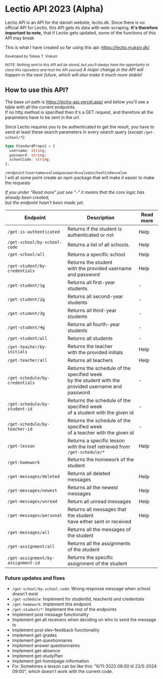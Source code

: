 # Lectio API 2023 (Alpha)

Lectio API is an API for the danish website, lectio.dk. Since there is no official API for Lectio, this API gets its data with web-scraping. <b>It's therefore important to note,</b> that if Lectio gets updated, some of the functions of this API may break

This is what I have created so far using this api: https://lectio.muksiv.dk/

<small>Developed by Tobias T. Viskum</small>

<small><i>NOTE: Nothing sent to this API will be stored, but you'll always have the opportunity to clone this repository and host the API yourself</i></small>
<i>A major change in the API will happen in the near future, which will also make it much more stable!</i>

## How to use this API?

The base url path is https://lectio-api.vercel.app/ and below you'll see a table with all the current endpoints. <br> If no http method is specified then it's a GET request, and therefore all the parameters have to be sent in the url.

Since Lectio requires you to be authenticated to get the result, you have to send at least these search parameters in every search query (<i>except `/get-school/*`</i>):

```ts
type StandardProps2 = {
  username: string;
  password: string;
  schoolCode: string;
};
```

`/endpoint?username=value&password=value&schoolCode=value`<br>
I will at some point create an npm-package that will make it easier to make the requests

<i>If you under "Read more" just see "-" it means that the core logic has already been created, <br> but the endpoint hasn't been made yet. </i>

| Endpoint                           | Description                                                                                            | Read more |
| ---------------------------------- | ------------------------------------------------------------------------------------------------------ | --------- |
| `/get-is-authenticated`            | Returns if the student is authenticated or not                                                         | Help      |
| `/get-school/by-school-code`       | Returns a list of all schools.                                                                         | Help      |
| `/get-school/all`                  | Returns a specific school                                                                              | Help      |
| `/get-student/by-credentials`      | Returns the student<br>with the provided username and password                                         | Help      |
| `/get-student/1g`                  | Returns all first-year students                                                                        | -         |
| `/get-student/2g`                  | Returns all second-year students                                                                       | -         |
| `/get-student/3g`                  | Returns all third-year students                                                                        | -         |
| `/get-student/4g`                  | Returns all fourth-year students                                                                       | -         |
| `/get-student/all`                 | Returns all students                                                                                   | -         |
| `/get-teacher/by-initials`         | Returns the teacher<br>with the provided initials                                                      | Help      |
| `/get-teacher/all`                 | Returns all teachers                                                                                   | Help      |
| `/get-schedule/by-credentials`     | Returns the schedule of the specified week <br> by the student with the provided username and password | -         |
| `/get-schedule/by-student-id`      | Returns the schedule of the specified week <br> of a student with the given id                         | -         |
| `/get-schedule/by-teacher-id`      | Returns the schedule of the specified week <br> of a teacher with the given id                         | -         |
| `/get-lesson`                      | Returns a specific lesson<br>with the href retrieved from `/get-schedule/*`                            | Help      |
| `/get-homework`                    | Returns the homework of the student                                                                    |           |
| `/get-messages/deleted`            | Returns all deleted messages                                                                           | Help      |
| `/get-messages/newest`             | Returns all the newest messages                                                                        | Help      |
| `/get-messages/unread`             | Return all unread messages                                                                             | Help      |
| `/get-messages/personal`           | Returns all messages that the student<br>have either sent or received                                  | Help      |
| `/get-messages/all`                | Returns all the messages of the student                                                                |           |
| `/get-assignment/all`              | Returns all the assignments of the student                                                             |           |
| `/get-assignment/by-assignment-id` | Returns the specific assignment of the student                                                         |           |

### Future updates and fixes

- `/get-school/by-school-code`: Wrong response message when school doesn't exist
- `/get-schedule`: Implement for studentId, teacherId and credentials
- `/get-homework`: Implement this endpoint
- `/get-student/*`: Implement the rest of the endpoints
- Implement post message functionality
- Implement get all receivers when deciding on who to send the message to
- Implement post elev-feedback functionality
- Implement get-grades
- Implement get-questionnaires
- Implement answer questionnaires
- Implement get-absence
- Implement get-studyPlan
- Implement get-homepage-information
- Fix: Sometimes a lesson can be like this: "6/11-2023 08:00 til 22/5-2024 09:00", which doesn't work with the current code.
